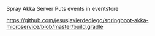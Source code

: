 Spray Akka Server
Puts events in eventstore

https://github.com/jesusjavierdediego/springboot-akka-microservice/blob/master/build.gradle
